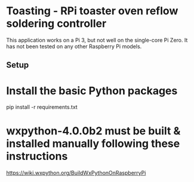 # Toasting - RPi toaster oven reflow soldering controller

This application works on a Pi 3, but not well on the single-core Pi Zero. It has not been tested on any other Raspberry Pi models.

## Setup
# Install the basic Python packages
pip install -r requirements.txt

# wxpython-4.0.0b2 must be built & installed manually following these instructions
https://wiki.wxpython.org/BuildWxPythonOnRaspberryPi